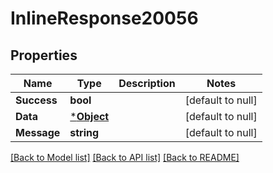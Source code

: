 # InlineResponse20056

## Properties
Name | Type | Description | Notes
------------ | ------------- | ------------- | -------------
**Success** | **bool** |  | [default to null]
**Data** | [***Object**](.md) |  | [default to null]
**Message** | **string** |  | [default to null]

[[Back to Model list]](../README.md#documentation-for-models) [[Back to API list]](../README.md#documentation-for-api-endpoints) [[Back to README]](../README.md)

